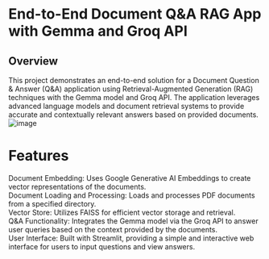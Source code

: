 # End-to-End Document Q&A RAG App with Gemma and Groq API
## Overview
This project demonstrates an end-to-end solution for a Document Question & Answer (Q&A) application using Retrieval-Augmented Generation (RAG) techniques with the Gemma model and Groq API. The application leverages advanced language models and document retrieval systems to provide accurate and contextually relevant answers based on provided documents. <br>
![image](https://github.com/user-attachments/assets/dbdef7c4-ccdc-4401-bc88-403fa927afb6)
# Features
Document Embedding: Uses Google Generative AI Embeddings to create vector representations of the documents. <br>
Document Loading and Processing: Loads and processes PDF documents from a specified directory. <br>
Vector Store: Utilizes FAISS for efficient vector storage and retrieval. <br>
Q&A Functionality: Integrates the Gemma model via the Groq API to answer user queries based on the context provided by the documents. <br>
User Interface: Built with Streamlit, providing a simple and interactive web interface for users to input questions and view answers. <br>
